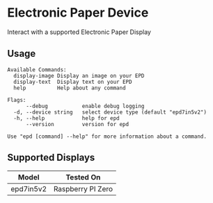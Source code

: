 # Electronic Paper Device

Interact with a supported Electronic Paper Display

## Usage

```shell
Available Commands:
  display-image Display an image on your EPD
  display-text  Display text on your EPD
  help          Help about any command

Flags:
      --debug           enable debug logging
  -d, --device string   select device type (default "epd7in5v2")
  -h, --help            help for epd
      --version         version for epd

Use "epd [command] --help" for more information about a command.
```

## Supported Displays

| Model     | Tested On         |
| --------- | ----------------- |
| epd7in5v2 | Raspberry PI Zero |
